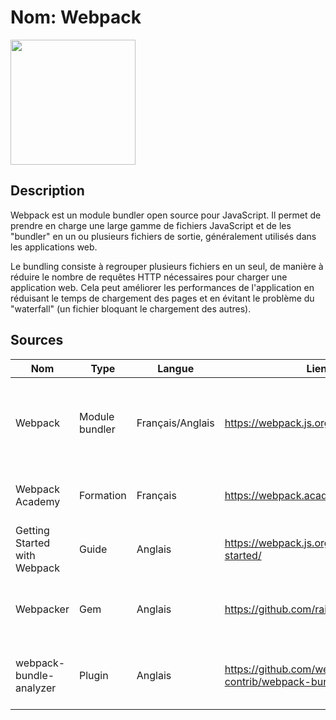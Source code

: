 # Nom: Webpack
 <img src="https://raw.githubusercontent.com/webpack/media/master/logo/logo-on-white-bg.png" width="200"/>
 
 ## Description
Webpack est un module bundler open source pour JavaScript. Il permet de prendre en charge une large gamme de fichiers JavaScript et de les "bundler" en un ou plusieurs fichiers de sortie, généralement utilisés dans les applications web.

Le bundling consiste à regrouper plusieurs fichiers en un seul, de manière à réduire le nombre de requêtes HTTP nécessaires pour charger une application web. Cela peut améliorer les performances de l'application en réduisant le temps de chargement des pages et en évitant le problème du "waterfall" (un fichier bloquant le chargement des autres).
## Sources
Nom  | Type  | Langue | Lien | Description | Tags | Note 
------|-------|--------|------|-------------|------|------
| Webpack            | Module bundler | Français/Anglais   | https://webpack.js.org/                             | Webpack est un module bundler open source pour JavaScript   | #modulebundler #JavaScript #build #performance #assetmanagement      |   5  |
| Webpack Academy    | Formation     | Français           | https://webpack.academy/                            | Formation en ligne sur Webpack                         | #Webpack #formation #tutoriels #exemples #astuces                     |   4  |
| Getting Started with Webpack | Guide   | Anglais           | https://webpack.js.org/guides/getting-started/     | Guide de démarrage avec Webpack                        | #Webpack #démarrage #configuration #exemples #astuces                |   4  |
| Webpacker          | Gem           | Anglais            | https://github.com/rails/webpacker                  | Gem Ruby pour intégrer Webpack dans Rails               | #Ruby #Rails #Webpack #intégration #assetsmanagement                |   3  |
| webpack-bundle-analyzer | Plugin  | Anglais            | https://github.com/webpack-contrib/webpack-bundle-analyzer | Plugin de visualisation de la taille des bundles Webpack | #Webpack #plugin #bundle #analyse #performance #visualization       |   4  |
